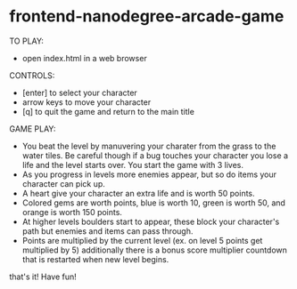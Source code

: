 frontend-nanodegree-arcade-game
===============================

TO PLAY:
* open index.html in a web browser

CONTROLS:
* [enter] to select your character
* arrow keys to move your character
* [q] to quit the game and return to the main title

GAME PLAY:
* You beat the level by manuvering your charater from the grass to the water tiles. Be careful though if a bug touches your character you lose a life and the level starts over.  You start the game with 3 lives.
* As you progress in levels more enemies appear, but so do items your character can pick up.
* A heart give your character an extra life and is worth 50 points.
* Colored gems are worth points, blue is worth 10, green is worth 50, and orange is worth 150 points.
* At higher levels boulders start to appear, these block your character's path but enemies and items can pass through.
* Points are multiplied by the current level (ex. on level 5 points get multiplied by 5) additionally there is a bonus score multiplier countdown that is restarted when new level begins.

that's it!  Have fun!
